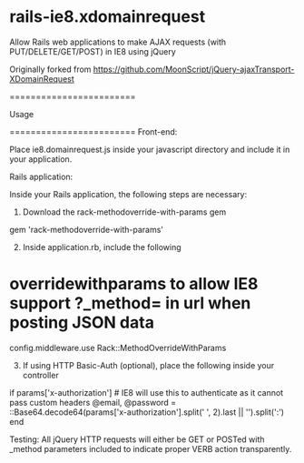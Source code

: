 rails-ie8.xdomainrequest 
========================

Allow Rails web applications to make AJAX requests (with PUT/DELETE/GET/POST) in IE8 using jQuery

Originally forked from https://github.com/MoonScript/jQuery-ajaxTransport-XDomainRequest

========================

Usage

======================== 
Front-end:

Place ie8.domainrequest.js inside your javascript directory and include it in your application.


Rails application:

Inside your Rails application, the following steps are necessary:

1. Download the rack-methodoverride-with-params gem

gem 'rack-methodoverride-with-params'

2. Inside application.rb, include the following

  # overridewithparams to allow IE8 support ?_method= in url when posting JSON data
  config.middleware.use Rack::MethodOverrideWithParams

3. If using HTTP Basic-Auth (optional), place the following inside your controller

  if params['x-authorization'] # IE8 will use this to authenticate as it cannot pass custom headers
    @email, @password = ::Base64.decode64(params['x-authorization'].split(' ', 2).last ||
'').split(':') 
  end

Testing:
All jQuery HTTP requests will either be GET or POSTed with _method parameters included to indicate proper VERB action transparently. 